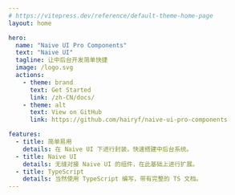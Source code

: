 ```yaml
---
# https://vitepress.dev/reference/default-theme-home-page
layout: home

hero:
  name: "Naive UI Pro Components"
  text: "Naive UI"
  tagline: 让中后台开发简单快捷
  image: /logo.svg
  actions:
    - theme: brand
      text: Get Started
      link: /zh-CN/docs/
    - theme: alt
      text: View on GitHub
      link: https://github.com/hairyf/naive-ui-pro-components

features:
  - title: 简单易用
    details: 在 Naive UI 下进行封装，快速搭建中后台系统。
  - title: Naive UI
    details: 无缝对接 Naive UI 的组件，在此基础上进行扩展。
  - title: TypeScript
    details: 当然使用 TypeScript 编写，带有完整的 TS 文档。
---
```


